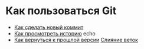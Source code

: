 # Как пользоваться Git
- [Как сделать новый коммит](./commit_help.md)
- [Как просмотреть историю](./log_help.md) echo
- [Как вернуться к прошлой версии](./reset_help.md)
[Слияние веток](./merge_help.md)
